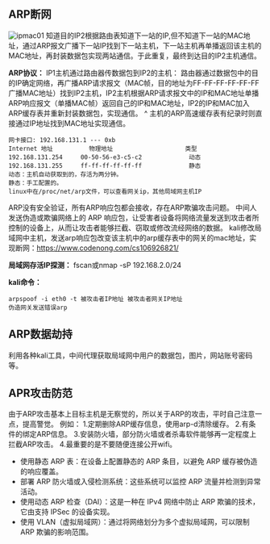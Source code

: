 ## **ARP断网**
![ipmac01](http://cdn.33129999.xyz/mk_img/ipmac01.jpg)
知道目的IP2根据路由表知道下一站的IP,但不知道下一站的MAC地址，通过ARP报文广播下一站IP找到下一站主机，下一站主机再单播返回该主机的MAC地址，再封装数据包实现两站通信。于此重复，最终到达目的IP2主机通信。

**ARP协议：**
IP1主机通过路由器传数据包到IP2的主机：
路由器通过数据包中的目的IP确定网络，再广播ARP请求报文（MAC帧，目的地址为FF-FF-FF-FF-FF-FF广播MAC地址）找到IP2主机，IP2主机根据ARP请求报文中的IP和MAC地址单播ARP响应报文（单播MAC帧）返回自己的IP和MAC地址，IP2的IP和MAC加入ARP缓存表并重新封装数据包，实现通信。
^
主机的ARP高速缓存表有纪录时则直接通过IP地址找到MAC地址实现通信。
```
网卡接口: 192.168.131.1 --- 0xb 
Internet 地址          物理地址                    类型 
192.168.131.254     00-50-56-e3-c5-c2             动态 
192.168.131.255     ff-ff-ff-ff-ff-ff             静态 
动态：主机自动获取到的，存活为两分钟。
静态：手工配置的。
linux中在/proc/net/arp文件，可以查看网关ip，其他局域网主机IP

```
ARP没有安全验证，所有ARP响应包都会接收，存在ARP欺骗攻击问题。
中间人发送伪造或欺骗网络上的 ARP 响应包，让受害者设备将网络流量发送到攻击者所控制的设备上，从而让攻击者能够拦截、窃取或修改流经网络的数据。
kali修改局域网中主机，发送arp响应包改变该主机中的arp缓存表中的网关的mac地址，实现断网：<https://www.codenong.com/cs106926821/>

**局域网存活IP探测：**
fscan或nmap -sP 192.168.2.0/24

**kali命令：**
```
arpspoof -i eth0 -t 被攻击者IP地址 被攻击者网关IP地址
伪造网关发送错误arp
```

## **ARP数据劫持**
利用各种kali工具，中间代理获取局域网中用户的数据包，图片，网站账号密码等。


## **APR攻击防范**
由于ARP攻击基本上目标主机是无察觉的，所以关于ARP的攻击，平时自己注意一点，提高警觉。
例如：
1.定期删除ARP缓存信息，使用arp-d清除缓存。
2.有条件的绑定ARP信息。
3.安装防火墙，部分防火墙或者杀毒软件能够再一定程度上拦截ARP攻击。
4.最重要的是不要随便连接公开wifi。
* 使用静态 ARP 表：在设备上配置静态的 ARP 条目，以避免 ARP 缓存被伪造的响应覆盖。
* 部署 ARP 防火墙或入侵检测系统：这些系统可以监控 ARP 流量并检测到异常活动。
* 使用动态 ARP 检查（DAI）：这是一种在 IPv4 网络中防止 ARP 欺骗的技术，它由支持 IPSec 的设备实现。
* 使用 VLAN（虚拟局域网）：通过将网络划分为多个虚拟局域网，可以限制 ARP 欺骗的影响范围。

